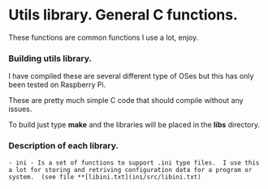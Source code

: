 
# Utils library.  General C functions.

These functions are common functions I use a lot, enjoy.

### Building utils library.

I have compiled these are several different type of OSes but this has only been tested on Raspberry Pi.

These are pretty much simple C code that should compile without any issues.

To build just type **make** and the libraries will be placed in the **libs** directory.


### Description of each library.

	- ini - Is a set of functions to support .ini type files.  I use this a lot for storing and retriving configuration data for a program or system.  (see file **[libini.txt](ini/src/libini.txt)

